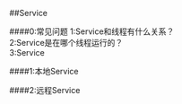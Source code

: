 ##Service

####0:常见问题
1:Service和线程有什么关系？  
2:Service是在哪个线程运行的？  
3:Service

####1:本地Service

####2:远程Service